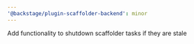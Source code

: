 ```yaml
---
'@backstage/plugin-scaffolder-backend': minor
---
```


Add functionality to shutdown scaffolder tasks if they are stale
